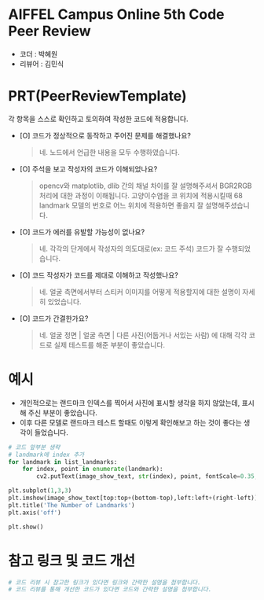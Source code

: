 # AIFFEL Campus Online 5th Code Peer Review
- 코더 : 박혜원
- 리뷰어 : 김민식


# PRT(PeerReviewTemplate)
각 항목을 스스로 확인하고 토의하여 작성한 코드에 적용합니다.

- [O] 코드가 정상적으로 동작하고 주어진 문제를 해결했나요?
  > 네. 노드에서 언급한 내용을 모두 수행하였습니다.
- [O] 주석을 보고 작성자의 코드가 이해되었나요?
  > opencv와 matplotlib, dlib 간의 채널 차이를 잘 설명해주셔서 BGR2RGB처리에 대한 과정이 이해됩니다.
  > 고양이수염을 코 위치에 적용시킬때 68 landmark 모델의 번호로 어느 위치에 적용하면 좋을지 잘 설명해주셨습니다.

- [O] 코드가 에러를 유발할 가능성이 없나요?
  > 네. 각각의 단게에서 작성자의 의도대로(ex: 코드 주석) 코드가 잘 수행되었습니다.
- [O] 코드 작성자가 코드를 제대로 이해하고 작성했나요?
  > 네. 얼굴 측면에서부터 스티커 이미지를 어떻게 적용할지에 대한 설명이 자세히 있었습니다.
- [O] 코드가 간결한가요?
  > 네. 얼굴 정면 | 얼굴 측면 | 다른 사진(어둡거나 서있는 사람) 에 대해 각각 코드로 실제 테스트를 해준 부분이 좋았습니다.

# 예시
- 개인적으로는 랜드마크 인덱스를 찍어서 사진에 표시할 생각을 하지 않았는데, 표시해 주신 부분이 좋았습니다.
- 이후 다른 모델로 랜드마크 테스트 할때도 이렇게 확인해보고 하는 것이 좋다는 생각이 들었습니다.
```python
# 코드 앞부분 생략
# landmark에 index 추가
for landmark in list_landmarks:
    for index, point in enumerate(landmark):
        cv2.putText(image_show_text, str(index), point, fontScale=0.35, color=(0, 255, 255), fontFace = cv2.FONT_HERSHEY_SCRIPT_SIMPLEX)

plt.subplot(1,3,3)
plt.imshow(image_show_text[top:top+(bottom-top),left:left+(right-left)])
plt.title('The Number of Landmarks')
plt.axis('off')

plt.show()
```

# 참고 링크 및 코드 개선
```python
# 코드 리뷰 시 참고한 링크가 있다면 링크와 간략한 설명을 첨부합니다.
# 코드 리뷰를 통해 개선한 코드가 있다면 코드와 간략한 설명을 첨부합니다.
```


